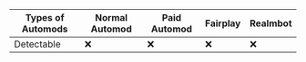| **Types of Automods**                      | Normal Automod          |Paid Automod  | Fairplay     | Realmbot |
| ------------------------------------------ | ----------------------- | ------------ | -------------| ---------|
| Detectable                                 | ❌                      | ❌           | ❌          | ❌       |

